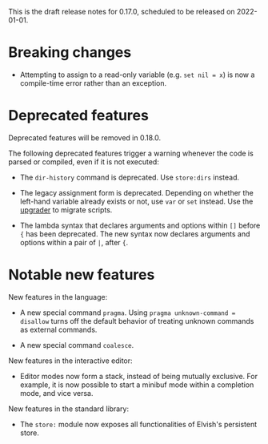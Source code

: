 This is the draft release notes for 0.17.0, scheduled to be released on
2022-01-01.

# Breaking changes

-   Attempting to assign to a read-only variable (e.g. `set nil = x`) is now a
    compile-time error rather than an exception.

# Deprecated features

Deprecated features will be removed in 0.18.0.

The following deprecated features trigger a warning whenever the code is parsed
or compiled, even if it is not executed:

-   The `dir-history` command is deprecated. Use `store:dirs` instead.

-   The legacy assignment form is deprecated. Depending on whether the left-hand
    variable already exists or not, use `var` or `set` instead. Use the
    [upgrader](https://go.elv.sh/u0.17) to migrate scripts.

-   The lambda syntax that declares arguments and options within `[]` before `{`
    has been deprecated. The new syntax now declares arguments and options
    within a pair of `|`, after `{`.

# Notable new features

New features in the language:

-   A new special command `pragma`. Using `pragma unknown-command = disallow`
    turns off the default behavior of treating unknown commands as external
    commands.

-   A new special command `coalesce`.

New features in the interactive editor:

-   Editor modes now form a stack, instead of being mutually exclusive. For
    example, it is now possible to start a minibuf mode within a completion
    mode, and vice versa.

New features in the standard library:

-   The `store:` module now exposes all functionalities of Elvish's persistent
    store.
